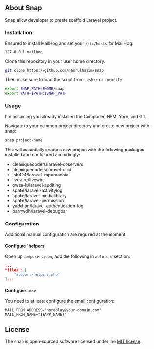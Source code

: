 ## About Snap

Snap allow developer to create scaffold Laravel project.

### Installation

Ensured to install MailHog and set your `/etc/hosts` for MailHog:

```plaintext
127.0.0.1 mailhog
```

Clone this repository in your user home directory.

```bash
git clone https://github.com/nasrulhazim/snap 
```

Then make sure to load the script from `.zshrc` or `.profile`

```bash
export SNAP_PATH=$HOME/snap
export PATH=$PATH:$SNAP_PATH
```

### Usage

I'm assuming you already installed the Composer, NPM, Yarn, and Git.

Navigate to your common project directory and create new project with snap:

```bash
snap project-name
```

This will essentially create a new project with the following packages installed and configured accordingly:

- cleaniquecoders/laravel-observers
- cleaniquecoders/laravel-uuid
- lab404/laravel-impersonate
- livewire/livewire
- owen-it/laravel-auditing
- spatie/laravel-activitylog
- spatie/laravel-medialibrary
- spatie/laravel-permission
- yadahan/laravel-authentication-log
- barryvdh/laravel-debugbar

### Configuration

Additional manual configuration are required at the moment.

#### Configure `helpers

Open up `composer.json`, add the following in `autoload` section:

```json
...
"files": [
    "support/helpers.php"
]...
```

#### Configure `.env`

You need to at least configure the email configuration:

```env
MAIL_FROM_ADDRESS="noreplay@your-domain.com"
MAIL_FROM_NAME="${APP_NAME}"
```

## License

The snap is open-sourced software licensed under the [MIT license](https://opensource.org/licenses/MIT).
